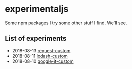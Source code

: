 # experimentaljs

Some npm packages I try some other stuff I find. We'll see. 

## List of experiments

* 2018-08-13 [request-custom](request-custom)
* 2018-08-11 [lodash-custom](lodash-custom)
* 2018-08-10 [google-it-custom](google-it-custom)